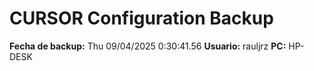 # CURSOR Configuration Backup

**Fecha de backup:** Thu 09/04/2025  0:30:41.56
**Usuario:** rauljrz
**PC:** HP-DESK
